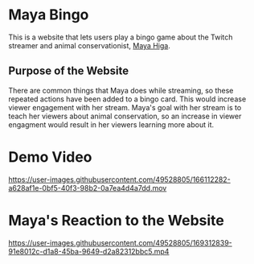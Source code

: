 # Maya Bingo
This is a website that lets users play a bingo game about the Twitch streamer and animal conservationist, [Maya Higa](https://twitch.tv/maya). 
## Purpose of the Website
There are common things that Maya does while streaming, so these repeated actions have been added to a bingo card. This would increase viewer engagement with her stream. Maya's goal with her stream is to teach her viewers about animal conservation, so an increase in viewer engagment would result in her viewers learning more about it.
# Demo Video
https://user-images.githubusercontent.com/49528805/166112282-a628af1e-0bf5-40f3-98b2-0a7ea4d4a7dd.mov
# Maya's Reaction to the Website
https://user-images.githubusercontent.com/49528805/169312839-91e8012c-d1a8-45ba-9649-d2a82312bbc5.mp4
